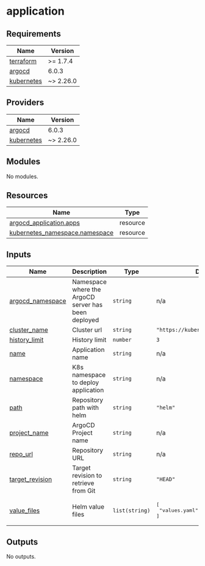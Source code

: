 # application

<!-- BEGINNING OF PRE-COMMIT-TERRAFORM DOCS HOOK -->
## Requirements

| Name | Version |
|------|---------|
| <a name="requirement_terraform"></a> [terraform](#requirement\_terraform) | >= 1.7.4 |
| <a name="requirement_argocd"></a> [argocd](#requirement\_argocd) | 6.0.3 |
| <a name="requirement_kubernetes"></a> [kubernetes](#requirement\_kubernetes) | ~> 2.26.0 |

## Providers

| Name | Version |
|------|---------|
| <a name="provider_argocd"></a> [argocd](#provider\_argocd) | 6.0.3 |
| <a name="provider_kubernetes"></a> [kubernetes](#provider\_kubernetes) | ~> 2.26.0 |

## Modules

No modules.

## Resources

| Name | Type |
|------|------|
| [argocd_application.apps](https://registry.terraform.io/providers/oboukili/argocd/6.0.3/docs/resources/application) | resource |
| [kubernetes_namespace.namespace](https://registry.terraform.io/providers/hashicorp/kubernetes/latest/docs/resources/namespace) | resource |

## Inputs

| Name | Description | Type | Default | Required |
|------|-------------|------|---------|:--------:|
| <a name="input_argocd_namespace"></a> [argocd\_namespace](#input\_argocd\_namespace) | Namespace where the ArgoCD server has been deployed | `string` | n/a | yes |
| <a name="input_cluster_name"></a> [cluster\_name](#input\_cluster\_name) | Cluster url | `string` | `"https://kubernetes.default.svc"` | no |
| <a name="input_history_limit"></a> [history\_limit](#input\_history\_limit) | History limit | `number` | `3` | no |
| <a name="input_name"></a> [name](#input\_name) | Application name | `string` | n/a | yes |
| <a name="input_namespace"></a> [namespace](#input\_namespace) | K8s namespace to deploy application | `string` | n/a | yes |
| <a name="input_path"></a> [path](#input\_path) | Repository path with helm | `string` | `"helm"` | no |
| <a name="input_project_name"></a> [project\_name](#input\_project\_name) | ArgoCD Project name | `string` | n/a | yes |
| <a name="input_repo_url"></a> [repo\_url](#input\_repo\_url) | Repository URL | `string` | n/a | yes |
| <a name="input_target_revision"></a> [target\_revision](#input\_target\_revision) | Target revision to retrieve from Git | `string` | `"HEAD"` | no |
| <a name="input_value_files"></a> [value\_files](#input\_value\_files) | Helm value files | `list(string)` | <pre>[<br>  "values.yaml"<br>]</pre> | no |

## Outputs

No outputs.
<!-- END OF PRE-COMMIT-TERRAFORM DOCS HOOK -->
